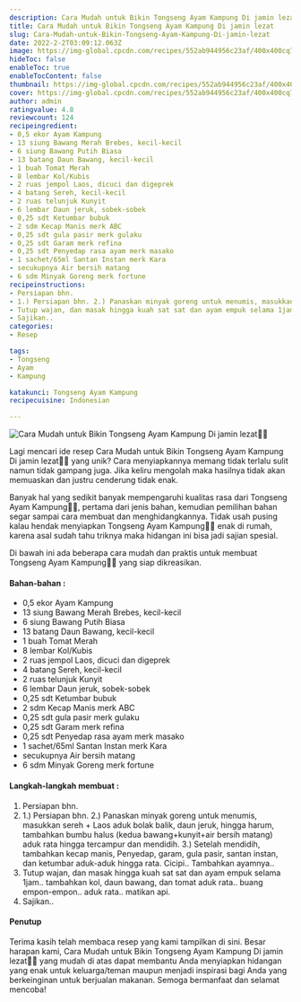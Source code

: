 ```yaml
---
description: Cara Mudah untuk Bikin Tongseng Ayam Kampung Di jamin lezat"
title: Cara Mudah untuk Bikin Tongseng Ayam Kampung Di jamin lezat
slug: Cara-Mudah-untuk-Bikin-Tongseng-Ayam-Kampung-Di-jamin-lezat
date: 2022-2-2T03:09:12.063Z
image: https://img-global.cpcdn.com/recipes/552ab944956c23af/400x400cq70/photo.jpg
hideToc: false
enableToc: true
enableTocContent: false
thumbnail: https://img-global.cpcdn.com/recipes/552ab944956c23af/400x400cq70/photo.jpg
cover: https://img-global.cpcdn.com/recipes/552ab944956c23af/400x400cq70/photo.jpg
author: admin
ratingvalue: 4.8
reviewcount: 124
recipeingredient:
- 0,5 ekor Ayam Kampung
- 13 siung Bawang Merah Brebes, kecil-kecil
- 6 siung Bawang Putih Biasa
- 13 batang Daun Bawang, kecil-kecil
- 1 buah Tomat Merah
- 8 lembar Kol/Kubis
- 2 ruas jempol Laos, dicuci dan digeprek
- 4 batang Sereh, kecil-kecil
- 2 ruas telunjuk Kunyit
- 6 lembar Daun jeruk, sobek-sobek
- 0,25 sdt Ketumbar bubuk
- 2 sdm Kecap Manis merk ABC
- 0,25 sdt gula pasir merk gulaku
- 0,25 sdt Garam merk refina
- 0,25 sdt Penyedap rasa ayam merk masako
- 1 sachet/65ml Santan Instan merk Kara
- secukupnya Air bersih matang
- 6 sdm Minyak Goreng merk fortune
recipeinstructions:
- Persiapan bhn.
- 1.) Persiapan bhn. 2.) Panaskan minyak goreng untuk menumis, masukkan sereh + Laos aduk bolak balik, daun jeruk, hingga harum, tambahkan bumbu halus (kedua bawang+kunyit+air bersih matang) aduk rata hingga tercampur dan mendidih. 3.) Setelah mendidih, tambahkan kecap manis, Penyedap, garam, gula pasir, santan instan, dan ketumbar aduk-aduk hingga rata. Cicipi.. Tambahkan ayamnya..
- Tutup wajan, dan masak hingga kuah sat sat dan ayam empuk selama 1jam.. tambahkan kol, daun bawang, dan tomat aduk rata.. buang empon-empon.. aduk rata.. matikan api.
- Sajikan..
categories:
- Resep

tags:
- Tongseng
- Ayam
- Kampung

katakunci: Tongseng Ayam Kampung
recipecuisine: Indonesian

---
```


![Cara Mudah untuk Bikin Tongseng Ayam Kampung Di jamin lezat👩‍🍳](https://img-global.cpcdn.com/recipes/552ab944956c23af/400x400cq70/photo.jpg)

Lagi mencari ide resep Cara Mudah untuk Bikin Tongseng Ayam Kampung Di jamin lezat👩‍🍳 yang unik? Cara menyiapkannya memang tidak terlalu sulit namun tidak gampang juga. Jika keliru mengolah maka hasilnya tidak akan memuaskan dan justru cenderung tidak enak.

Banyak hal yang sedikit banyak mempengaruhi kualitas rasa dari Tongseng Ayam Kampung👩‍🍳, pertama dari jenis bahan, kemudian pemilihan bahan segar sampai cara membuat dan menghidangkannya. Tidak usah pusing kalau hendak menyiapkan Tongseng Ayam Kampung👩‍🍳 enak di rumah, karena asal sudah tahu triknya maka hidangan ini bisa jadi sajian spesial.

Di bawah ini ada beberapa cara mudah dan praktis untuk membuat Tongseng Ayam Kampung👩‍🍳 yang siap dikreasikan.

<!--inarticleads1-->

#### Bahan-bahan :

- 0,5 ekor Ayam Kampung
- 13 siung Bawang Merah Brebes, kecil-kecil
- 6 siung Bawang Putih Biasa
- 13 batang Daun Bawang, kecil-kecil
- 1 buah Tomat Merah
- 8 lembar Kol/Kubis
- 2 ruas jempol Laos, dicuci dan digeprek
- 4 batang Sereh, kecil-kecil
- 2 ruas telunjuk Kunyit
- 6 lembar Daun jeruk, sobek-sobek
- 0,25 sdt Ketumbar bubuk
- 2 sdm Kecap Manis merk ABC
- 0,25 sdt gula pasir merk gulaku
- 0,25 sdt Garam merk refina
- 0,25 sdt Penyedap rasa ayam merk masako
- 1 sachet/65ml Santan Instan merk Kara
- secukupnya Air bersih matang
- 6 sdm Minyak Goreng merk fortune

<!--inarticleads2-->

#### Langkah-langkah membuat :

1. Persiapan bhn.
1. 1.) Persiapan bhn. 2.) Panaskan minyak goreng untuk menumis, masukkan sereh + Laos aduk bolak balik, daun jeruk, hingga harum, tambahkan bumbu halus (kedua bawang+kunyit+air bersih matang) aduk rata hingga tercampur dan mendidih. 3.) Setelah mendidih, tambahkan kecap manis, Penyedap, garam, gula pasir, santan instan, dan ketumbar aduk-aduk hingga rata. Cicipi.. Tambahkan ayamnya..
1. Tutup wajan, dan masak hingga kuah sat sat dan ayam empuk selama 1jam.. tambahkan kol, daun bawang, dan tomat aduk rata.. buang empon-empon.. aduk rata.. matikan api.
1. Sajikan..

#### Penutup

Terima kasih telah membaca resep yang kami tampilkan di sini. Besar harapan kami, Cara Mudah untuk Bikin Tongseng Ayam Kampung Di jamin lezat👩‍🍳 yang mudah di atas dapat membantu Anda menyiapkan hidangan yang enak untuk keluarga/teman maupun menjadi inspirasi bagi Anda yang berkeinginan untuk berjualan makanan. Semoga bermanfaat dan selamat mencoba!